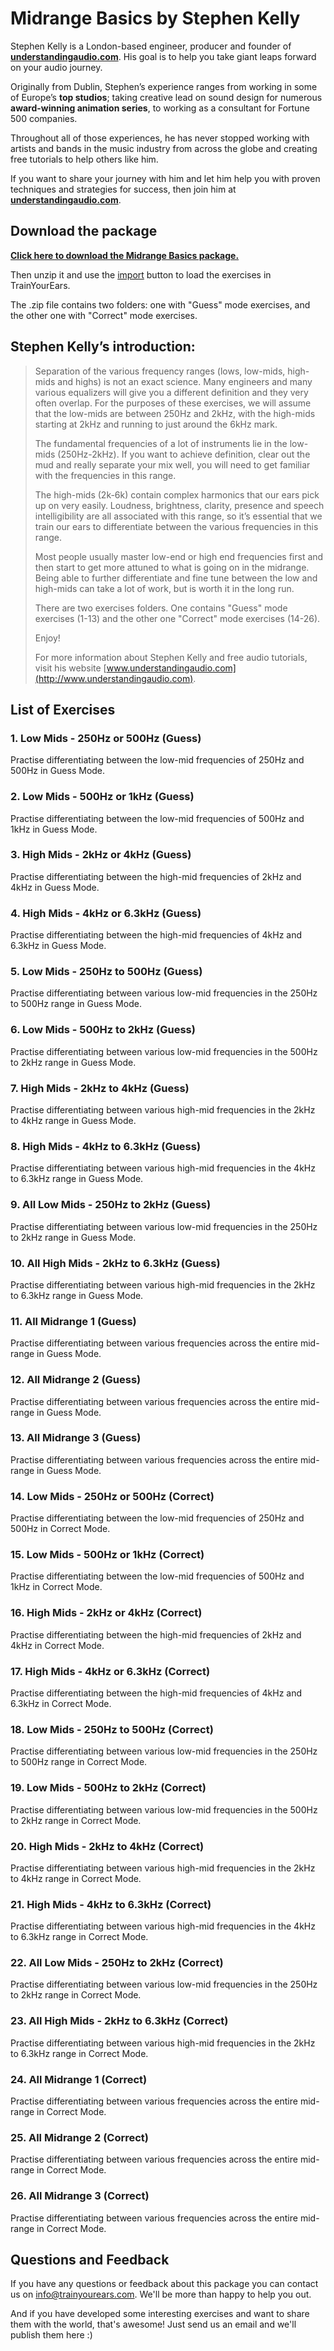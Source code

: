 # Midrange Basics by Stephen Kelly

Stephen Kelly is a London-based engineer, producer and founder of [**understandingaudio.com**](http://understandingaudio.com/). His goal is to help you take giant leaps forward on your audio journey.

Originally from Dublin, Stephen’s experience ranges from working in some of Europe’s **top studios**; taking creative lead on sound design for numerous **award-winning animation series**, to working as a consultant for Fortune 500 companies.

Throughout all of those experiences, he has never stopped working with artists and bands in the music industry from across the globe and creating free tutorials to help others like him.

If you want to share your journey with him and let him help you with proven techniques and strategies for success, then join him at [**understandingaudio.com**](http://understandingaudio.com/).

## Download the package

[**Click here to download the Midrange Basics package.**](https://cdn.trainyourears.com/exercises/stephen-kelly/Midrange%20Basics%20Package%20by%20Stephen%20Kelly.zip)

Then unzip it and use the [import](https://docs.trainyourears.com/options/designer#import) button to load the exercises in TrainYourEars.

The .zip file contains two folders: one with "Guess" mode exercises, and the other one with "Correct" mode exercises.

## Stephen Kelly’s introduction:

> Separation of the various frequency ranges \(lows, low-mids, high-mids and highs\) is not an exact science. Many engineers and many various equalizers will give you a different definition and they very often overlap. For the purposes of these exercises, we will assume that the low-mids are between 250Hz and 2kHz, with the high-mids starting at 2kHz and running to just around the 6kHz mark.
>
> The fundamental frequencies of a lot of instruments lie in the low-mids \(250Hz-2kHz\). If you want to achieve definition, clear out the mud and really separate your mix well, you will need to get familiar with the frequencies in this range.
>
> The high-mids \(2k-6k\) contain complex harmonics that our ears pick up on very easily. Loudness, brightness, clarity, presence and speech intelligibility are all associated with this range, so it’s essential that we train our ears to differentiate between the various frequencies in this range.
>
> Most people usually master low-end or high end frequencies first and then start to get more attuned to what is going on in the midrange. Being able to further differentiate and fine tune between the low and high-mids can take a lot of work, but is worth it in the long run.
>
> There are two exercises folders. One contains "Guess" mode exercises \(1-13\) and the other one "Correct" mode exercises \(14-26\).
>
> Enjoy!
>
> For more information about Stephen Kelly and free audio tutorials, visit his website [www.understandingaudio.com](http://www.understandingaudio.com).

## List of Exercises

### 1. Low Mids - 250Hz or 500Hz \(Guess\)

Practise differentiating between the low-mid frequencies of 250Hz and 500Hz in Guess Mode.

### 2. Low Mids - 500Hz or 1kHz \(Guess\)

Practise differentiating between the low-mid frequencies of 500Hz and 1kHz in Guess Mode.

### 3. High Mids - 2kHz or 4kHz \(Guess\)

Practise differentiating between the high-mid frequencies of 2kHz and 4kHz in Guess Mode.

### 4. High Mids - 4kHz or 6.3kHz \(Guess\)

Practise differentiating between the high-mid frequencies of 4kHz and 6.3kHz in Guess Mode.

### 5. Low Mids - 250Hz to 500Hz \(Guess\)

Practise differentiating between various low-mid frequencies in the 250Hz to 500Hz range in Guess Mode.

### 6. Low Mids - 500Hz to 2kHz \(Guess\)

Practise differentiating between various low-mid frequencies in the 500Hz to 2kHz range in Guess Mode.

### 7. High Mids - 2kHz to 4kHz \(Guess\)

Practise differentiating between various high-mid frequencies in the 2kHz to 4kHz range in Guess Mode.

### 8. High Mids - 4kHz to 6.3kHz \(Guess\)

Practise differentiating between various high-mid frequencies in the 4kHz to 6.3kHz range in Guess Mode.

### 9. All Low Mids - 250Hz to 2kHz \(Guess\)

Practise differentiating between various low-mid frequencies in the 250Hz to 2kHz range in Guess Mode.

### 10. All High Mids - 2kHz to 6.3kHz \(Guess\)

Practise differentiating between various high-mid frequencies in the 2kHz to 6.3kHz range in Guess Mode.

### 11. All Midrange 1 \(Guess\)

Practise differentiating between various frequencies across the entire mid-range in Guess Mode.

### 12. All Midrange 2 \(Guess\)

Practise differentiating between various frequencies across the entire mid-range in Guess Mode.

### 13. All Midrange 3 \(Guess\)

Practise differentiating between various frequencies across the entire mid-range in Guess Mode.

### 14. Low Mids - 250Hz or 500Hz \(Correct\)

Practise differentiating between the low-mid frequencies of 250Hz and 500Hz in Correct Mode.

### 15. Low Mids - 500Hz or 1kHz \(Correct\)

Practise differentiating between the low-mid frequencies of 500Hz and 1kHz in Correct Mode.

### 16. High Mids - 2kHz or 4kHz \(Correct\)

Practise differentiating between the high-mid frequencies of 2kHz and 4kHz in Correct Mode.

### 17. High Mids - 4kHz or 6.3kHz \(Correct\)

Practise differentiating between the high-mid frequencies of 4kHz and 6.3kHz in Correct Mode.

### 18. Low Mids - 250Hz to 500Hz \(Correct\)

Practise differentiating between various low-mid frequencies in the 250Hz to 500Hz range in Correct Mode.

### 19. Low Mids - 500Hz to 2kHz \(Correct\)

Practise differentiating between various low-mid frequencies in the 500Hz to 2kHz range in Correct Mode.

### 20. High Mids - 2kHz to 4kHz \(Correct\)

Practise differentiating between various high-mid frequencies in the 2kHz to 4kHz range in Correct Mode.

### 21. High Mids - 4kHz to 6.3kHz \(Correct\)

Practise differentiating between various high-mid frequencies in the 4kHz to 6.3kHz range in Correct Mode.

### 22. All Low Mids - 250Hz to 2kHz \(Correct\)

Practise differentiating between various low-mid frequencies in the 250Hz to 2kHz range in Correct Mode.

### 23. All High Mids - 2kHz to 6.3kHz \(Correct\)

Practise differentiating between various high-mid frequencies in the 2kHz to 6.3kHz range in Correct Mode.

### 24. All Midrange 1 \(Correct\)

Practise differentiating between various frequencies across the entire mid-range in Correct Mode.

### 25. All Midrange 2 \(Correct\)

Practise differentiating between various frequencies across the entire mid-range in Correct Mode.

### 26. All Midrange 3 \(Correct\)

Practise differentiating between various frequencies across the entire mid-range in Correct Mode.

## Questions and Feedback

If you have any questions or feedback about this package you can contact us on [info@trainyourears.com](mailto:info@trainyourears.com). We'll be more than happy to help you out.

And if you have developed some interesting exercises and want to share them with the world, that's awesome! Just send us an email and we'll publish them here :\)

